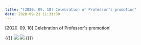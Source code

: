 ```yaml
---
title: "[2020. 09. 18] Celebration of Professor's promotion"
date: 2020-09-21 11:33:00
---
```


[2020. 09. 18] Celebration of Professor's promotion!

{{<format row image-space>}}
![](http://bspl.korea.ac.kr/Board/Gallery/IMG-7381.JPG#50)
![](http://bspl.korea.ac.kr/Board/Gallery/IMG-7382.JPG#50)
{{</format>}}


